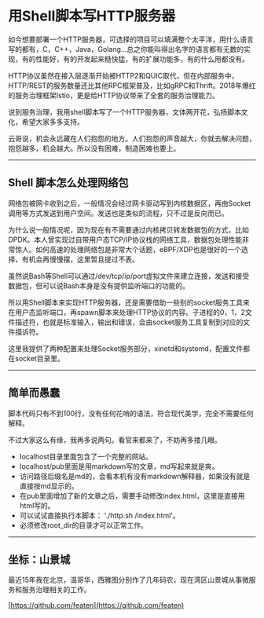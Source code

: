 # 用Shell脚本写HTTP服务器

如今想要部署一个HTTP服务器，可选择的项目可以填满整个太平洋，用什么语言写的都有，C，C++，Java，Golang...总之你能叫得出名字的语言都有无数的实现，有的性能好，有的开发起来糙快猛，有的扩展功能多，有的什么用都没有。

HTTP协议虽然在接入层逐渐开始被HTTP2和QUIC取代，但在内部服务中，HTTP/REST的服务数量还比其他RPC框架普及，比如gRPC和Thrift。2018年爆红的服务治理框架Istio，更是给HTTP协议带来了全套的服务治理能力。

说到服务治理，我用shell脚本写了一个HTTP服务器，文体两开花，弘扬脚本文化，希望大家多多支持。

云哥说，机会永远藏在人们抱怨的地方。人们抱怨的声音越大，你就去解决问题，抱怨越多，机会越大。所以没有困难，制造困难也要上。

---
## Shell 脚本怎么处理网络包

网络包被网卡收到之后，一般情况会经过网卡驱动写到内核数据区，再由Socket调用等方式发送到用户空间。发送也是类似的流程，只不过是反向而已。

为什么说一般情况呢，因为现在有不需要通过内核拷贝转发数据包的方式，比如DPDK。本人曾实现过自带用户态TCP/IP协议栈的网络工具，数据包处理性能非常惊人。如何高速的处理网络包是非常大个话题，eBPF/XDP也是很好的一个选择，有机会再慢慢摆，这里暂且提过不表。

虽然说Bash等Shell可以通过/dev/tcp/ip/port虚拟文件来建立连接，发送和接受数据包，但可以说Bash本身是没有提供监听端口的功能的。

所以用Shell脚本来实现HTTP服务器，还是需要借助一些别的socket服务工具来在用户态监听端口，再spawn脚本来处理HTTP协议的内容。子进程的0，1，2文件描述符，也就是标准输入，输出和错误，会由socket服务工具复制到对应的文件描诉符。

这里我提供了两种配置来处理Socket服务部分，xinetd和systemd，配置文件都在socket目录里。


---
## 简单而愚蠢

脚本代码只有不到100行，没有任何花哨的语法，符合现代美学，完全不需要任何解释。

不过大家这么有缘，我再多说两句。看官来都来了，不妨再多搂几眼。

* localhost目录里面包含了一个完整的网站。
* localhost/pub里面是用markdown写的文章，md写起来就是爽。
* 访问路径后缀名是md的，会看本机有没有markdown解释器，如果没有就是直接按md显示的。
* 在pub里面增加了新的文章之后，需要手动修改index.html，这里是直接用html写的。
* 可以试试直接执行本脚本： './http.sh /index.html'。
* 必须修改root_dir的目录才可以正常工作。

---
## 坐标：山景城

最近15年我在北京，温哥华，西雅图分别作了几年码农，现在湾区山景城从事微服务和服务治理相关的工作。

[https://github.com/featen](https://github.com/featen)


